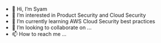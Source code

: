 - 👋 Hi, I’m Syam
- 👀 I’m interested in Product Security and Cloud Security
- 🌱 I’m currently learning AWS Cloud Security best practices
- 💞️ I’m looking to collaborate on ...
- 📫 How to reach me ...

<!---
risyam/risyam is a ✨ special ✨ repository because its `README.md` (this file) appears on your GitHub profile.
You can click the Preview link to take a look at your changes.
--->
